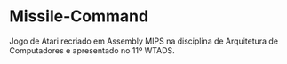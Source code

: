 # Missile-Command
Jogo de Atari recriado em Assembly MIPS na disciplina de Arquitetura de Computadores e apresentado no 11º WTADS.

